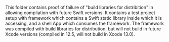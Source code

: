 This folder contains proof of failure of "build libraries for distribition" in allowing compliation with future Swift versions. It contains a test project setup with framework which contains a Swift static library inside which it is accessing, and a shell App which consumes the framework. The framework was compiled with build libraries for distribution, but will not build in future Xcode versions (compiled in 12.5, will not build in Xcode 13.0).
